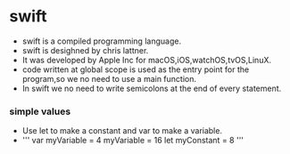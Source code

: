 # swift
* swift is a compiled programming language.
* swift is desighned by chris lattner.
* It was developed by Apple Inc for macOS,iOS,watchOS,tvOS,LinuX.
* code written at global scope is used as the entry point for the program,so we no need to use a main function.
* In swift we no need to write semicolons at the end of every statement.
### simple values
* Use let to make a constant and var to make a variable.
* ''' var myVariable = 4
   myVariable = 16
   let myConstant = 8 '''
